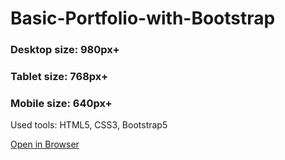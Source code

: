 # Basic-Portfolio-with-Bootstrap

<h3>Desktop size: 980px+</h3>
<h3>Tablet size: 768px+</h3>
<h3>Mobile size: 640px+</h3>

<p>Used tools: HTML5, CSS3, Bootstrap5</p>

[Open in Browser](https://mrdahmadov1.github.io/Basic-Portfolio-with-Bootstrap/)